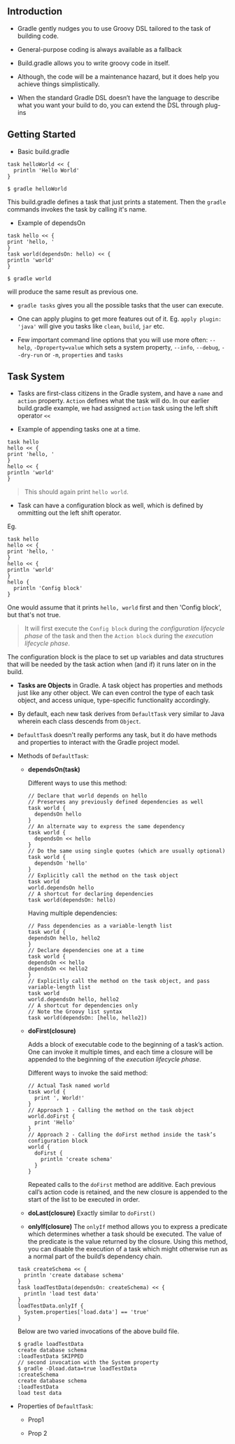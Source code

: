 **Introduction**
---
* Gradle gently nudges you to use Groovy DSL tailored to the task of building code.

* General-purpose coding is always available as a fallback

* Build.gradle allows you to write groovy code in itself.

* Although, the code will be a maintenance hazard, but it does help you achieve things simplistically.

* When the standard Gradle DSL doesn’t have the language to describe what you want your build to do, you can extend the DSL through plug-ins

**Getting Started**
---
* Basic build.gradle
```
task helloWorld << {
  println 'Hello World'
}
```
```
$ gradle helloWorld
```
This build.gradle defines a task that just prints a statement. Then the `gradle` commands invokes the task by calling it's name.

* Example of dependsOn
```
task hello << {
print 'hello, '
}
task world(dependsOn: hello) << {
println 'world'
}
```
```
$ gradle world
```
will produce the same result as previous one.

* `gradle tasks` gives you all the possible tasks that the user can execute.

* One can apply plugins to get more features out of it. Eg. `apply plugin: 'java'` will give you tasks like `clean`, `build`, `jar` etc.

* Few important command line options that you will use more often: `--help`, `-Dproperty=value` which sets a system property, `--info`, `--debug`, `--dry-run` or `-m`, `properties` and `tasks`

Task System
---

* Tasks are first-class citizens in the Gradle system, and have a `name` and `action` property. `Action` defines what the task will do. In our earlier build.gradle example, we had assigned `action` task using the left shift operator `<<`

* Example of appending tasks one at a time.
```
task hello
hello << {
print 'hello, '
}
hello << {
println 'world'
}
```
> This should again print `hello world`.

* Task can have a configuration block as well, which is defined by ommitting out the left shift operator.

Eg.
```
task hello
hello << {
print 'hello, '
}
hello << {
println 'world'
}
hello {
  println 'Config block'
}
```

One would assume that it prints `hello, world` first and then 'Config block', but that's not true.

> It will first execute the `Config block` during the *configuration lifecycle phase* of the task and then the `Action block` during the *execution lifecycle phase*.

The configuration block is the place to set up variables and data structures that will be
needed by the task action when (and if) it runs later on in the build.

* **Tasks are Objects** in Gradle. A task object has properties and methods just like any other object. We can even control the type of each task object, and access unique, type-specific functionality accordingly.

* By default, each new task derives from `DefaultTask` very similar to Java wherein each class descends from `Object`.
* `DefaultTask` doesn't really performs any task, but it do have methods and properties to interact with the Gradle project model.
* Methods of `DefaultTask`:
  * **dependsOn(task)**

    Different ways to use this method:
    ```
    // Declare that world depends on hello
    // Preserves any previously defined dependencies as well
    task world {
      dependsOn hello
    }
    // An alternate way to express the same dependency
    task world {
      dependsOn << hello
    }
    // Do the same using single quotes (which are usually optional)
    task world {
      dependsOn 'hello'
    }
    // Explicitly call the method on the task object
    task world
    world.dependsOn hello
    // A shortcut for declaring dependencies
    task world(dependsOn: hello)
    ```

    Having multiple dependencies:
    ```
    // Pass dependencies as a variable-length list
    task world {
    dependsOn hello, hello2
    }
    // Declare dependencies one at a time
    task world {
    dependsOn << hello
    dependsOn << hello2
    }
    // Explicitly call the method on the task object, and pass variable-length list
    task world
    world.dependsOn hello, hello2
    // A shortcut for dependencies only
    // Note the Groovy list syntax
    task world(dependsOn: [hello, hello2])
    ```
  * **doFirst(closure)**

    Adds a block of executable code to the beginning of a task’s action. One can invoke it multiple times, and each time a closure will be appended to the beginning of the *execution lifecycle phase*.

    Different ways to invoke the said method:

    ```
    // Actual Task named world
    task world {
      print ', World!'
    }
    // Approach 1 - Calling the method on the task object
    world.doFirst {
      print 'Hello'
    }
    // Approach 2 - Calling the doFirst method inside the task’s configuration block
    world {
      doFirst {
        println 'create schema'
      }
    }
    ```
    Repeated calls to the `doFirst` method are additive. Each previous call’s action code is retained, and the new closure is appended to the start of the list to be executed in order.
  * **doLast(closure)**
    Exactly similar to `doFirst()`
  * **onlyIf(closure)**
  The `onlyIf` method allows you to express a predicate which determines whether a task should be executed. The value of the predicate is the value returned by the closure. Using this method, you can disable the execution of a task which might otherwise run as a normal part of the build’s dependency chain.
  ```
  task createSchema << {
    println 'create database schema'
  }
  task loadTestData(dependsOn: createSchema) << {
    println 'load test data'
  }
  loadTestData.onlyIf {
    System.properties['load.data'] == 'true'
  }
  ```
  Below are two varied invocations of the above build file.
  ```
  $ gradle loadTestData
  create database schema
  :loadTestData SKIPPED
  // second invocation with the System property
  $ gradle -Dload.data=true loadTestData
  :createSchema
  create database schema
  :loadTestData
  load test data
  ```
* Properties of `DefaultTask`:
  * Prop1

  * Prop 2
